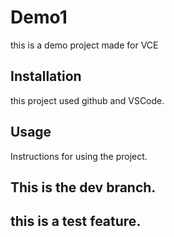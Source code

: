 # Demo1

this is a demo project made for VCE

## Installation

this project used github and VSCode.

## Usage

Instructions for using the project.

## This is the dev branch.

## this is a test feature.
